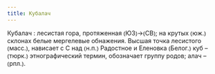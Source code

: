```yaml
---
title: Кубалач
---
```


Кубалач
: лесистая гора, протяженная ⦅ЮЗ⦆→⦅СВ⦆; на крутых ⦅юж.⦆ склонах белые мергелевые обнажения. Высшая точка лесистого ⦅масс.⦆, нависает с С над ⦅н.п.⦆ Радостное и Еленовка ⦅Белог.⦆ куб – ⦅тюрк.⦆ этнографический термин, обозначает группу родов; алач – ⦅рпл.⦆.
